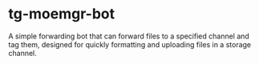 # tg-moemgr-bot
A simple forwarding bot that can forward files to a specified channel and tag them, designed for quickly formatting and uploading files in a storage channel.
